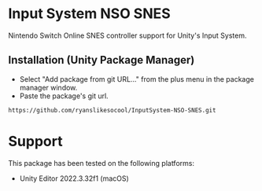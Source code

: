 # Input System NSO SNES
Nintendo Switch Online SNES controller support for Unity's Input System.

## Installation (Unity Package Manager)
- Select "Add package from git URL..." from the plus menu in the package manager window.
- Paste the package's git url.
```
https://github.com/ryanslikesocool/InputSystem-NSO-SNES.git
```

# Support
This package has been tested on the following platforms:
- Unity Editor 2022.3.32f1 (macOS)